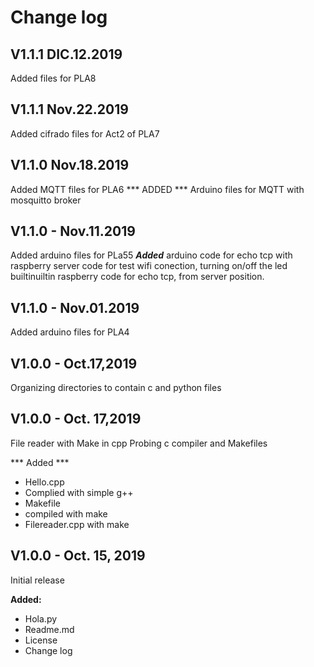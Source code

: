 # Change log

## V1.1.1  DIC.12.2019
Added files for PLA8


## V1.1.1  Nov.22.2019
Added cifrado files for Act2 of PLA7

## V1.1.0 Nov.18.2019
Added MQTT files for PLA6
	*** ADDED ***
	Arduino files for MQTT with mosquitto broker


## V1.1.0 - Nov.11.2019
Added arduino files for PLa55
	***Added***
	arduino	
		code for echo tcp with raspberry server
		code for test wifi conection, turning on/off the led builtinuiltin
	raspberry
		code for echo tcp, from server position.
		
		
		
## V1.1.0 - Nov.01.2019
Added arduino files for PLA4


## V1.0.0 - Oct.17,2019
Organizing directories to contain c and python files

## V1.0.0 -  Oct. 17,2019
File reader with Make in cpp
Probing c compiler and Makefiles

*** Added ***
- Hello.cpp
- Complied with simple g++
- Makefile
- compiled with make
- Filereader.cpp with make




## V1.0.0 - Oct. 15, 2019
Initial release

**Added:**
 - Hola.py
 - Readme.md
 - License
 - Change log

